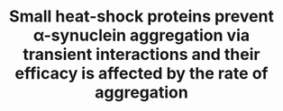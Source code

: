 ---
title: "Small heat-shock proteins prevent α-synuclein aggregation via transient interactions and their efficacy is affected by the rate of aggregation"

location: "Journal of Biological Chemistry"

authors: "Cox D, Selig E, Griffin MD, Carver JA, Ecroyd H."

year: "2016"

doi: https://doi.org/10.1074/jbc.M116.739250

weight: 24

color: "#fff"

draft: false
buttons:
  - btype: Full text
    icon: book # optional: use an icon from icons.yaml
    newTab: true
    url: "https://doi.org/10.1074/jbc.M116.739250"
---
